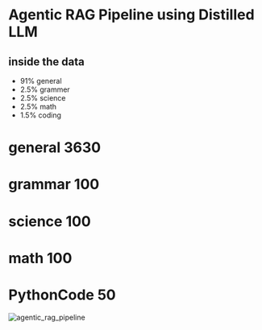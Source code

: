 # Agentic RAG Pipeline using Distilled LLM

## inside the data
- 91% general
- 2.5% grammer
- 2.5% science
- 2.5% math
- 1.5% coding

# general       3630
# grammar       100
# science       100
# math          100
# PythonCode     50

![agentic_rag_pipeline](agentic_rag_pipeline.png)
